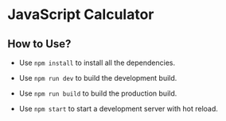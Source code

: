 # JavaScript Calculator

## How to Use?

* Use `npm install` to install all the dependencies.

* Use `npm run dev` to build the development build.

* Use `npm run build` to build the production build.

* Use `npm start` to start a development server with hot reload.